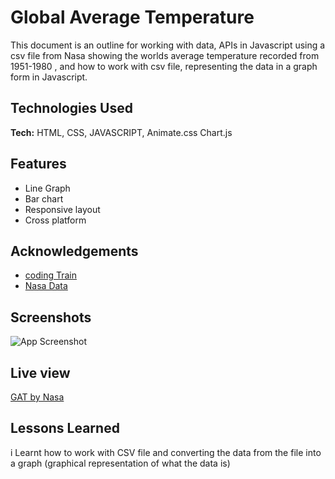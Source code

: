 
# Global Average Temperature

This document is an outline for working with data, APIs in Javascript using a csv file from Nasa showing the worlds average temperature recorded from 1951-1980
, and how to work with csv file, representing the data in a graph form in Javascript.
## Technologies Used

**Tech:** HTML, CSS, JAVASCRIPT, Animate.css Chart.js



## Features

- Line Graph
- Bar chart
- Responsive layout
- Cross platform


## Acknowledgements

 - [coding Train](https://github.com/CodingTrain/Intro-to-Data-APIs-JS)
 - [Nasa Data](https://data.giss.nasa.gov/gistemp/)

## Screenshots

![App Screenshot](https://drive.google.com/file/d/1pXlEx6oscKYcEB7bxYb_JVD-E1ong3tg/view?usp=sharing)


## Live view

[GAT by Nasa](https://dulcet-frangipane-721090.netlify.app/#home)


## Lessons Learned

i Learnt how to work with CSV file and converting the data from the file into a graph (graphical representation of what the data is)
